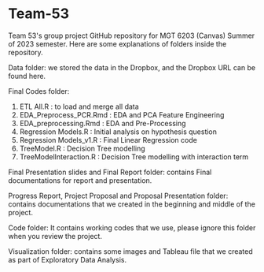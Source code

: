 # Team-53
 Team 53's group project GitHub repository for MGT 6203 (Canvas) Summer of 2023 semester.
 Here are some explanations of folders inside the repository.
 
  Data folder:
 we stored the data in the Dropbox, and the Dropbox URL can be found here.

 Final Codes folder:
 1. ETL All.R : to load and merge all data 
 2. EDA_Preprocess_PCR.Rmd : EDA and PCA Feature Engineering
 3. EDA_preprocessing.Rmd  : EDA and Pre-Processing
 4. Regression Models.R    : Initial analysis on hypothesis question
 5. Regression Models_v1.R : Final Linear Regression code
 6. TreeModel.R            : Decision Tree modelling 
 7. TreeModelInteraction.R : Decision Tree modelling with interaction term

 Final Presentation slides and  Final Report folder:
 contains Final documentations for report and presentation.

 Progress Report, Project Proposal and Proposal Presentation folder:
 contains documentations that we created in the beginning and middle of the project.

 Code folder:
 It contains working codes that we use, please ignore this folder when you review the project.

 Visualization folder:
 contains some images and Tableau file that we created as part of Exploratory Data Analysis.






